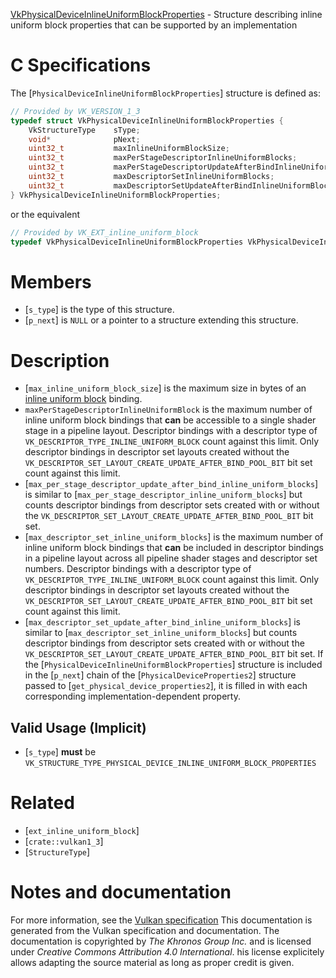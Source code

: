 [VkPhysicalDeviceInlineUniformBlockProperties](https://www.khronos.org/registry/vulkan/specs/1.3-extensions/man/html/VkPhysicalDeviceInlineUniformBlockProperties.html) - Structure describing inline uniform block properties that can be supported by an implementation

# C Specifications
The [`PhysicalDeviceInlineUniformBlockProperties`] structure is defined
as:
```c
// Provided by VK_VERSION_1_3
typedef struct VkPhysicalDeviceInlineUniformBlockProperties {
    VkStructureType    sType;
    void*              pNext;
    uint32_t           maxInlineUniformBlockSize;
    uint32_t           maxPerStageDescriptorInlineUniformBlocks;
    uint32_t           maxPerStageDescriptorUpdateAfterBindInlineUniformBlocks;
    uint32_t           maxDescriptorSetInlineUniformBlocks;
    uint32_t           maxDescriptorSetUpdateAfterBindInlineUniformBlocks;
} VkPhysicalDeviceInlineUniformBlockProperties;
```
or the equivalent
```c
// Provided by VK_EXT_inline_uniform_block
typedef VkPhysicalDeviceInlineUniformBlockProperties VkPhysicalDeviceInlineUniformBlockPropertiesEXT;
```

# Members
- [`s_type`] is the type of this structure.
- [`p_next`] is `NULL` or a pointer to a structure extending this structure.

# Description
- [`max_inline_uniform_block_size`] is the maximum size in bytes of an [inline uniform block](https://www.khronos.org/registry/vulkan/specs/1.3-extensions/html/vkspec.html#descriptorsets-inlineuniformblock) binding.
- `maxPerStageDescriptorInlineUniformBlock` is the maximum number of inline uniform block bindings that  **can**  be accessible to a single shader stage in a pipeline layout. Descriptor bindings with a descriptor type of `VK_DESCRIPTOR_TYPE_INLINE_UNIFORM_BLOCK` count against this limit. Only descriptor bindings in descriptor set layouts created without the `VK_DESCRIPTOR_SET_LAYOUT_CREATE_UPDATE_AFTER_BIND_POOL_BIT` bit set count against this limit.
- [`max_per_stage_descriptor_update_after_bind_inline_uniform_blocks`] is similar to [`max_per_stage_descriptor_inline_uniform_blocks`] but counts descriptor bindings from descriptor sets created with or without the `VK_DESCRIPTOR_SET_LAYOUT_CREATE_UPDATE_AFTER_BIND_POOL_BIT` bit set.
- [`max_descriptor_set_inline_uniform_blocks`] is the maximum number of inline uniform block bindings that  **can**  be included in descriptor bindings in a pipeline layout across all pipeline shader stages and descriptor set numbers. Descriptor bindings with a descriptor type of `VK_DESCRIPTOR_TYPE_INLINE_UNIFORM_BLOCK` count against this limit. Only descriptor bindings in descriptor set layouts created without the `VK_DESCRIPTOR_SET_LAYOUT_CREATE_UPDATE_AFTER_BIND_POOL_BIT` bit set count against this limit.
- [`max_descriptor_set_update_after_bind_inline_uniform_blocks`] is similar to [`max_descriptor_set_inline_uniform_blocks`] but counts descriptor bindings from descriptor sets created with or without the `VK_DESCRIPTOR_SET_LAYOUT_CREATE_UPDATE_AFTER_BIND_POOL_BIT` bit set.
If the [`PhysicalDeviceInlineUniformBlockProperties`] structure is included in the [`p_next`] chain of the
[`PhysicalDeviceProperties2`] structure passed to
[`get_physical_device_properties2`], it is filled in with each
corresponding implementation-dependent property.
## Valid Usage (Implicit)
-  [`s_type`] **must**  be `VK_STRUCTURE_TYPE_PHYSICAL_DEVICE_INLINE_UNIFORM_BLOCK_PROPERTIES`

# Related
- [`ext_inline_uniform_block`]
- [`crate::vulkan1_3`]
- [`StructureType`]

# Notes and documentation
For more information, see the [Vulkan specification](https://www.khronos.org/registry/vulkan/specs/1.3-extensions/html/vkspec.html)
This documentation is generated from the Vulkan specification and documentation.
The documentation is copyrighted by *The Khronos Group Inc.* and is licensed under *Creative Commons Attribution 4.0 International*.
his license explicitely allows adapting the source material as long as proper credit is given.
        